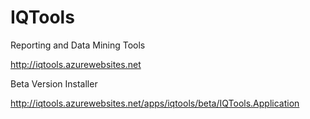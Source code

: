 # IQTools
Reporting and Data Mining Tools

http://iqtools.azurewebsites.net

Beta Version Installer

http://iqtools.azurewebsites.net/apps/iqtools/beta/IQTools.Application